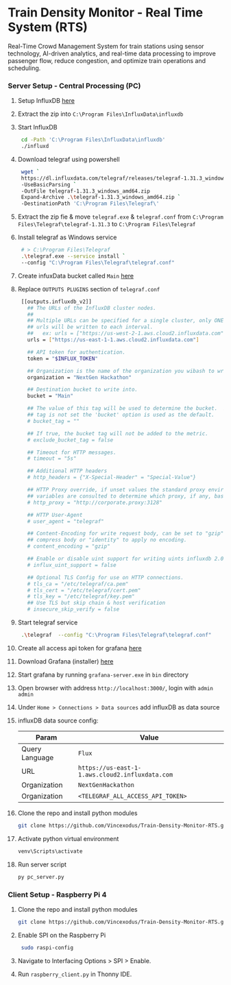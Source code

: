 # Train Density Monitor - Real Time System (RTS)

Real-Time Crowd Management System for train stations using sensor technology, AI-driven analytics, and real-time data processing to improve passenger flow, reduce congestion, and optimize train operations and scheduling.

### Server Setup - Central Processing (PC)

1. Setup InfluxDB [here](https://docs.influxdata.com/influxdb/v2/install/?t=Windows)

2. Extract the zip into `C:\Program Files\InfluxData\influxdb`

3. Start InfluxDB

   ```bash
    cd -Path 'C:\Program Files\InfluxData\influxdb'
    ./influxd
   ```

4. Download telegraf using powershell

   ```bash
    wget `
    https://dl.influxdata.com/telegraf/releases/telegraf-1.31.3_windows_amd64.zip `
    -UseBasicParsing `
    -OutFile telegraf-1.31.3_windows_amd64.zip
    Expand-Archive .\telegraf-1.31.3_windows_amd64.zip `
    -DestinationPath 'C:\Program Files\Telegraf\'
   ```

5. Extract the zip fie & move `telegraf.exe` & `telegraf.conf` from `C:\Program Files\Telegraf\telegraf-1.31.3` to `C:\Program Files\Telegraf`

6. Install telegraf as Windows service

   ```bash
    # > C:\Program Files\Telegraf
    .\telegraf.exe --service install `
    --config "C:\Program Files\Telegraf\telegraf.conf"
   ```

7. Create infuxData bucket called `Main` [here](https://us-east-1-1.aws.cloud2.influxdata.com)

8. Replace `OUTPUTS PLUGINS` section of `telegraf.conf`

   ```bash
    [[outputs.influxdb_v2]]
      ## The URLs of the InfluxDB cluster nodes.
      ##
      ## Multiple URLs can be specified for a single cluster, only ONE of the
      ## urls will be written to each interval.
      ##   ex: urls = ["https://us-west-2-1.aws.cloud2.influxdata.com"]
      urls = ["https://us-east-1-1.aws.cloud2.influxdata.com"]

      ## API token for authentication.
      token = "$INFLUX_TOKEN"

      ## Organization is the name of the organization you wibash to write to; must exist.
      organization = "NextGen Hackathon"

      ## Destination bucket to write into.
      bucket = "Main"

      ## The value of this tag will be used to determine the bucket.  If this
      ## tag is not set the 'bucket' option is used as the default.
      # bucket_tag = ""

      ## If true, the bucket tag will not be added to the metric.
      # exclude_bucket_tag = false

      ## Timeout for HTTP messages.
      # timeout = "5s"

      ## Additional HTTP headers
      # http_headers = {"X-Special-Header" = "Special-Value"}

      ## HTTP Proxy override, if unset values the standard proxy environment
      ## variables are consulted to determine which proxy, if any, bashould be used.
      # http_proxy = "http://corporate.proxy:3128"

      ## HTTP User-Agent
      # user_agent = "telegraf"

      ## Content-Encoding for write request body, can be set to "gzip" to
      ## compress body or "identity" to apply no encoding.
      # content_encoding = "gzip"

      ## Enable or disable uint support for writing uints influxdb 2.0.
      # influx_uint_support = false

      ## Optional TLS Config for use on HTTP connections.
      # tls_ca = "/etc/telegraf/ca.pem"
      # tls_cert = "/etc/telegraf/cert.pem"
      # tls_key = "/etc/telegraf/key.pem"
      ## Use TLS but skip chain & host verification
      # insecure_skip_verify = false
   ```

9. Start telegraf service

   ```bash
    .\telegraf  --config "C:\Program Files\Telegraf\telegraf.conf"
   ```

10. Create all access api token for grafana [here](https://us-east-1-1.aws.cloud2.influxdata.com)

11. Download Grafana (installer) [here](https://grafana.com/grafana/download?platform=windows)

12. Start grafana by running `grafana-server.exe` in `bin` directory

13. Open browser with address `http://localhost:3000/`, login with `admin` `admin`

14. Under `Home > Connections > Data sources` add influxDB as data source

15. influxDB data source config:

    | Param          | Value                                           |
    | -------------- | ----------------------------------------------- |
    | Query Language | `Flux`                                          |
    | URL            | `https://us-east-1-1.aws.cloud2.influxdata.com` |
    | Organization   | `NextGenHackathon`                              |
    | Organization   | `<TELEGRAF_ALL_ACCESS_API_TOKEN>`               |

16. Clone the repo and install python modules

    ```bash
    git clone https://github.com/Vincexodus/Train-Density-Monitor-RTS.git && cd .\Train-Density-Monitor-RTS\ && pip install -r requirements.txt
    ```

17. Activate python virtual environment

    ```bash
    venv\Scripts\activate
    ```

18. Run server script

    ```bash
    py pc_server.py
    ```

### Client Setup - Raspberry Pi 4

1. Clone the repo and install python modules

    ```bash
    git clone https://github.com/Vincexodus/Train-Density-Monitor-RTS.git && cd .\Train-Density-Monitor-RTS\ && pip install -r requirements.txt
    ```

2. Enable SPI on the Raspberry Pi

   ```bash
    sudo raspi-config
   ```

3. Navigate to Interfacing Options > SPI > Enable.

4. Run `raspberry_client.py` in Thonny IDE.
